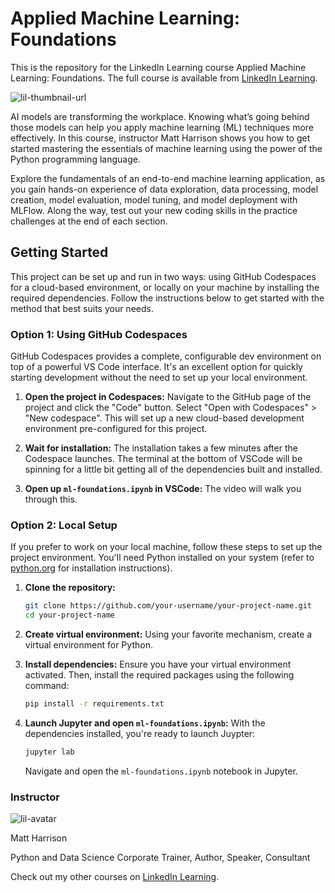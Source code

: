 # Applied Machine Learning: Foundations
This is the repository for the LinkedIn Learning course Applied Machine Learning: Foundations. The full course is available from [LinkedIn Learning][lil-course-url].

![lil-thumbnail-url]

<p>AI models are transforming the workplace. Knowing what’s going behind those models can help you apply machine learning (ML) techniques more effectively. In this course, instructor Matt Harrison shows you how to get started mastering the essentials of machine learning using the power of the Python programming language.</p><p>Explore the fundamentals of an end-to-end machine learning application, as you gain hands-on experience of data exploration, data processing, model creation, model evaluation, model tuning, and model deployment with MLFlow. Along the way, test out your new coding skills in the practice challenges at the end of each section.</p>

## Getting Started

This project can be set up and run in two ways: using GitHub Codespaces for a cloud-based environment, or locally on your machine by installing the required dependencies. Follow the instructions below to get started with the method that best suits your needs.

### Option 1: Using GitHub Codespaces

GitHub Codespaces provides a complete, configurable dev environment on top of a powerful VS Code interface. It's an excellent option for quickly starting development without the need to set up your local environment.

1. **Open the project in Codespaces:** Navigate to the GitHub page of the project and click the "Code" button. Select "Open with Codespaces" > "New codespace". This will set up a new cloud-based development environment pre-configured for this project.

2. **Wait for installation:** The installation takes a few minutes after the Codespace launches. The terminal at the bottom of VSCode will be spinning for a little bit getting all of the dependencies built and installed.

3. **Open up `ml-foundations.ipynb` in VSCode:** The video will walk you through this. 

### Option 2: Local Setup

If you prefer to work on your local machine, follow these steps to set up the project environment. You'll need Python installed on your system (refer to [python.org](https://www.python.org/) for installation instructions).

1. **Clone the repository:**
   ```bash
   git clone https://github.com/your-username/your-project-name.git
   cd your-project-name
   ```
2. **Create virtual environment:** Using your favorite mechanism, create a virtual environment for Python.

3. **Install dependencies:**
   Ensure you have your virtual environment activated. Then, install the required packages using the following command:
   ```bash
   pip install -r requirements.txt
   ```

4. **Launch Jupyter and open `ml-foundations.ipynb`:**
   With the dependencies installed, you're ready to launch Juypter:
   ```bash
   jupyter lab
   ```

   Navigate and open the `ml-foundations.ipynb` notebook in Jupyter.

### Instructor

![lil-avatar]

Matt Harrison

Python and Data Science Corporate Trainer, Author, Speaker, Consultant

                            

Check out my other courses on [LinkedIn Learning](https://www.linkedin.com/learning/instructors/matt-harrison?u=104).

[lil-course-url]: https://www.linkedin.com/learning/applied-machine-learning-foundations-21404006
[lil-thumbnail-url]: https://media.licdn.com/dms/image/D560DAQG-umFqe1oFDg/learning-public-crop_675_1200/0/1717432957394?e=2147483647&v=beta&t=AGzP3y5jqX0AiSZyW4rB5J3wBome6-i-9XA_h6pq91w
[lil-avatar]: https://media.licdn.com/dms/image/D560DAQGLDZBKwtHv5Q/learning-author-crop_200_200/0/1680625154253?e=1717002000&v=beta&t=vjtUd7bQaz4CR1FeiTQ3nWGvbydzOnHnjKiftJ8bWGg
